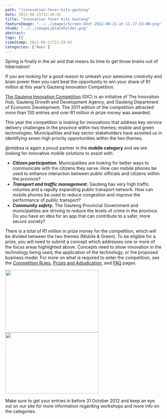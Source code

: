 ```yaml
---
path: "/innovation-fever-hits-gauteng" 
date: 2012-08-21T12:28:01 
title: "Innovation fever hits Gauteng" 
featureImage: "../../images/Screen-Shot-2012-08-21-at-11.17.53-AM.png"
thumb: "../../images/placeholder.png" 
abstract:  
tags: [] 
timeStamp: 2012-08-21T12:28:01 
categories: ['News'] 
---
```


<p>Spring is finally in the air and that means its time to get those brains out of hibernation!</p>
<p>If you are looking for a good reason to unleash your awesome creativity and brain power then you cant beat the opportunity to win your share of R1 million at this year&#8217;s Gauteng Innovation Competition.</p>
<p><a href="http://gic.theinnovationhub.com">The Gauteng Innovation Competition</a> (GIC) is an initiative of The Innovation Hub, Gauteng Growth and Development Agency, and Gauteng Department of Economic Development. The 2011 edition of the competition attracted more than 130 entries and over R1 million in prize money was awarded.</p>
<p>This year the competition is looking for innovations that address key service delivery challenges in the province within two themes; mobile and green technologies. Municipalities and key sector stakeholders have assisted us in identifying seven high priority opportunities within the two themes.</p>
<p>@mlabsa is again a proud partner in the <strong>mobile category</strong> and we are looking for innovative mobile solutions to assist with:</p>
<ul>
<li><em><strong>Citizen participation.</strong></em> Municipalities are looking for better ways to communicate with the citizens they serve. How can mobile phones be used to enhance interaction between public officials and citizens within the province?</li>
<li><em><strong>Transport and traffic management.</strong></em> Gauteng has very high traffic volumes and a rapidly expanding public transport network. How can mobile phones be used to reduce congestion and improve the performance of public transport?</li>
<li><em><strong>Community safety.</strong></em> The Gauteng Provincial Government and municipalities are striving to reduce the levels of crime in the province. Do you have an idea for an app that can contribute to a safer, more secure society?</li>
</ul>
<p>There is a total of R1 million in prize money for the competition, which will be divided between the two themes (Mobile &amp; Green). To be eligible for a prize, you will need to submit a concept which addresses one or more of the focus areas highlighted above. Concepts need to show innovation in the technology being used, the application of the technology, or the proposed business model. For more on what is required to enter the competition, see the <a title="Competition Rules" href="http://gic.theinnovationhub.com/participation/rules/">Competition Rules</a>, <a title="Prizes and Adjudication" href="http://gic.theinnovationhub.com/participation/prizes/">Prizes and Adjudication</a>, and <a title="FAQ" href="http://gic.theinnovationhub.com/participation/faq/">FAQ</a> pages.</p>
<p><a href="http://mlab/wp-content/uploads/2012/08/Screen-Shot-2012-08-21-at-12.26.08-PM.png"><img class="aligncenter size-medium wp-image-603" title="Screen Shot 2012-08-21 at 12.26.08 PM" src="http://mlab/wp-content/uploads/2012/08/Screen-Shot-2012-08-21-at-12.26.08-PM-300x200.png" alt="" width="300" height="200" /></a><a href="http://mlab/wp-content/uploads/2012/08/Screen-Shot-2012-08-21-at-12.26.18-PM.png"><img class="aligncenter size-medium wp-image-604" title="Screen Shot 2012-08-21 at 12.26.18 PM" src="http://mlab/wp-content/uploads/2012/08/Screen-Shot-2012-08-21-at-12.26.18-PM-300x196.png" alt="" width="300" height="196" srcset="https://mlab.co.za/wp-content/uploads/2012/08/Screen-Shot-2012-08-21-at-12.26.18-PM-300x196.png 300w, https://mlab.co.za/wp-content/uploads/2012/08/Screen-Shot-2012-08-21-at-12.26.18-PM-350x230.png 350w, https://mlab.co.za/wp-content/uploads/2012/08/Screen-Shot-2012-08-21-at-12.26.18-PM.png 525w" sizes="(max-width: 300px) 100vw, 300px" /></a></p>
<p>Make sure to get your entries in before 31 October 2012 and keep an eye out on our site for more information regarding workshops and more info on the categories.</p>
<p>&nbsp;</p>
